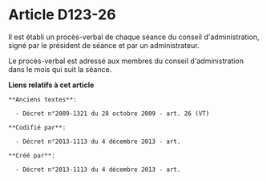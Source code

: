 # Article D123-26

Il est établi un procès-verbal de chaque séance du conseil d'administration, signé par le président de séance et par un
administrateur.

Le procès-verbal est adressé aux membres du conseil d'administration dans le mois qui suit la séance.

**Liens relatifs à cet article**

	**Anciens textes**:

	  - Décret n°2009-1321 du 28 octobre 2009 - art. 26 (VT)

	**Codifié par**:

	  - Décret n°2013-1113 du 4 décembre 2013 - art.

	**Créé par**:

	  - Décret n°2013-1113 du 4 décembre 2013 - art.
